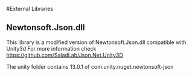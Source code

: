 #External Libraries
## Newtonsoft.Json.dll
This library is a modified version of Newtonsoft.Json.dll compatible with Unity3d
For more information check https://github.com/SaladLab/Json.Net.Unity3D

The unity folder contains 13.0.1 of com.unity.nuget.newtonsoft-json
